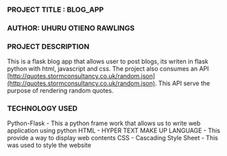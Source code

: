 ### PROJECT TITLE : BLOG_APP
### AUTHOR: UHURU OTIENO RAWLINGS
### PROJECT DESCRIPTION
This is a flask  blog app that allows user to post blogs, its writen in flask python with html, javascript and css. The project also consumes an API [http://quotes.stormconsultancy.co.uk/random.json](http://quotes.stormconsultancy.co.uk/random.json). This API serve the purpose of  rendering  random quotes.

### TECHNOLOGY USED
Python-Flask - This a python frame work that allows us to write web application using python
HTML - HYPER TEXT MAKE UP LANGUAGE - This provide a way to display web contents
CSS - Cascading Style Sheet - This was used to style the website